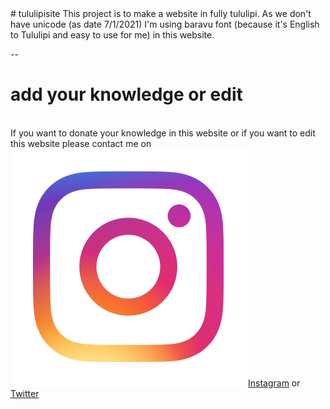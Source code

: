 <head>
<style>
.instagram{
            size: 10px;
           }
</style>
</head>
<body>
# tululipisite
This project is to make a website in fully tululipi. As we don't have unicode (as date 7/1/2021) I'm using baravu font (because it's English to Tululipi and easy to use for me) in this website. 

--


 <h1>add your knowledge or edit</h1> <br>
If you want to donate your knowledge in this website or if you want to edit this website please contact me on <a href="https://instagram.com/j.tuluve" class="instagram"><img src="./Images-Readme/instagram-readme.png">Instagram</a> or <a href="https://twitter.com/j_tuluve">Twitter</a>
</body>
